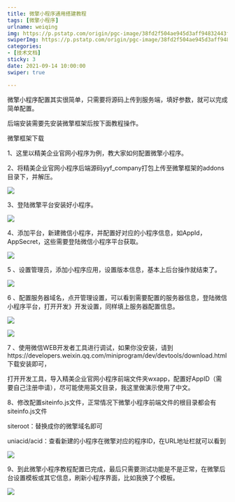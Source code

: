 ```yaml
---
title: 微擎小程序通用搭建教程
tags: [微擎小程序]
urlname: weiqing
img: https://p.pstatp.com/origin/pgc-image/38fd2f504ae945d3aff94832443f831e
swiperImg: https://p.pstatp.com/origin/pgc-image/38fd2f504ae945d3aff94832443f831e
categories:
- [技术文档]
sticky: 3
date: 2021-09-14 10:00:00
swiper: true

---
```


微擎小程序配置其实很简单，只需要将源码上传到服务端，填好参数，就可以完成简单配置。

后端安装需要先安装微擎框架后按下面教程操作。

微擎框架下载

1、这里以精美企业官网小程序为例，教大家如何配置微擎小程序。

2、将精美企业官网小程序后端源码yyf_company打包上传至微擎框架的addons目录下，并解压。

![](https://p.pstatp.com/origin/pgc-image/887cf539a09f456395975335aa2a0d1c)

3、登陆微擎平台安装好小程序。

![](https://p.pstatp.com/origin/pgc-image/a24c94701b9a45718870c84817025920)

4、添加平台，新建微信小程序，并配置好对应的小程序信息，如AppId，AppSecret，这些需要登陆微信小程序平台获取。

![](https://p.pstatp.com/origin/pgc-image/2a78d70d3548433e842ee4688d59393c)

5 、设置管理员，添加小程序应用，设置版本信息，基本上后台操作就结束了。

![](https://p.pstatp.com/origin/pgc-image/2c5881c32554402f88bdebd8fb34a3a5)

6 、配置服务器域名，点开管理设置，可以看到需要配置的服务器信息，登陆微信小程序平台，打开开发》开发设置，同样填上服务器配置信息。

![](https://p.pstatp.com/origin/pgc-image/478e343e295446bea8e153fc0280dfa2)

![](https://p.pstatp.com/origin/pgc-image/dd5cfce264ba49cf8af5bbe16c99cd6a)

7 、使用微信WEB开发者工具进行调试，如果你没安装，请到https://developers.weixin.qq.com/miniprogram/dev/devtools/download.html下载安装即可，

打开开发工具，导入精美企业官网小程序前端文件夹wxapp，配置好AppID（需要自己注册申请），尽可能使用英文目录，我这里做演示使用了中文。



8、修改配置siteinfo.js文件，正常情况下微擎小程序前端文件的根目录都会有siteinfo.js文件

siteroot：替换成你的微擎域名即可

uniacid/acid：查看新建的小程序在微擎对应的程序ID，在URL地址栏就可以看到

![](https://p.pstatp.com/origin/pgc-image/f46d1f1c8f88493792c273c662898a0b)

9、到此微擎小程序教程配置已完成，最后只需要测试功能是不是正常，在微擎后台设置模板或其它信息，刷新小程序界面，比如我换了个模板。

![](https://p.pstatp.com/origin/pgc-image/12e4a5a884ed4dabba113067224376d5)

